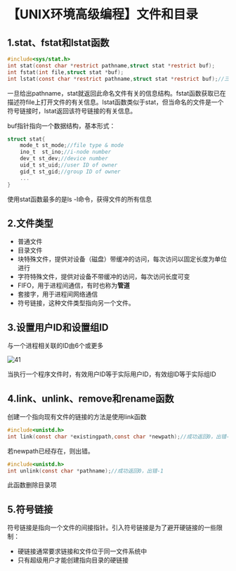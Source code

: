 # 【UNIX环境高级编程】文件和目录

## 1.stat、fstat和lstat函数

~~~c
#include<sys/stat.h>
int stat(const char *restrict pathname,struct stat *restrict buf);
int fstat(int file,struct stat *buf);
int lstat(const char *restrict pathname,struct stat *restrict buf);//三函数返回值：成功0，出错-1
~~~

一旦给出pathname，stat就返回此命名文件有关的信息结构。fstat函数获取已在描述符file上打开文件的有关信息。lstat函数类似于stat，但当命名的文件是一个符号链接时，lstat返回该符号链接的有关信息。

buf指针指向一个数据结构，基本形式：

~~~c
struct stat{
    mode_t st_mode;//file type & mode
    ino_t  st_ino;//i-node number
    dev_t st_dev;//device number
    uid_t st_uid;//user ID of owner
    gid_t st_gid;//group ID of owner
    ...
}

~~~

使用stat函数最多的是ls -l命令，获得文件的所有信息

## 2.文件类型

- 普通文件
- 目录文件
- 块特殊文件，提供对设备（磁盘）带缓冲的访问，每次访问以固定长度为单位进行
- 字符特殊文件，提供对设备不带缓冲的访问，每次访问长度可变
- FIFO，用于进程间通信，有时也称为**管道**
- 套接字，用于进程间网络通信
- 符号链接，这种文件类型指向另一个文件。



## 3.设置用户ID和设置组ID

与一个进程相关联的ID由6个或更多

![41](F:\学习专用\学习笔记\图片\41.png)

当执行一个程序文件时，有效用户ID等于实际用户ID，有效组ID等于实际组ID

## 4.link、unlink、remove和rename函数

创建一个指向现有文件的链接的方法是使用link函数

~~~c
#include<unistd.h>
int link(const char *existingpath,const char *newpath);//成功返回0，出错-1
~~~

若newpath已经存在，则出错。

~~~c
#include<unistd.h>
int unlink(const char *pathname);//成功返回0，出错-1
~~~

此函数删除目录项

## 5.符号链接

符号链接是指向一个文件的间接指针。引入符号链接是为了避开硬链接的一些限制：

- 硬链接通常要求链接和文件位于同一文件系统中
- 只有超级用户才能创建指向目录的硬链接

